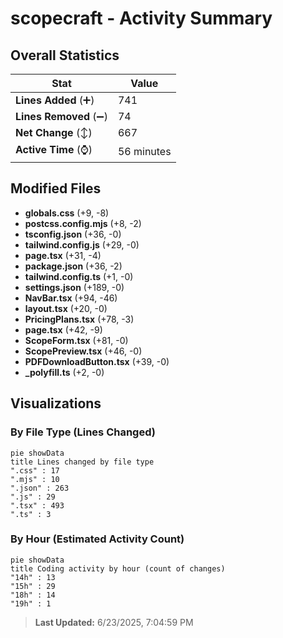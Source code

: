 # scopecraft - Activity Summary 

## Overall Statistics

| Stat                   | Value                                                             |
| ---------------------- | ----------------------------------------------------------------- |
| **Lines Added** (➕)   | 741                                          |
| **Lines Removed** (➖) | 74                                        |
| **Net Change** (↕)    | 667                |
| **Active Time** (⌚)   | 56 minutes |


## Modified Files
- **globals.css** (+9, -8)
- **postcss.config.mjs** (+8, -2)
- **tsconfig.json** (+36, -0)
- **tailwind.config.js** (+29, -0)
- **page.tsx** (+31, -4)
- **package.json** (+36, -2)
- **tailwind.config.ts** (+1, -0)
- **settings.json** (+189, -0)
- **NavBar.tsx** (+94, -46)
- **layout.tsx** (+20, -0)
- **PricingPlans.tsx** (+78, -3)
- **page.tsx** (+42, -9)
- **ScopeForm.tsx** (+81, -0)
- **ScopePreview.tsx** (+46, -0)
- **PDFDownloadButton.tsx** (+39, -0)
- **_polyfill.ts** (+2, -0)

## Visualizations

### By File Type (Lines Changed)

```mermaid
pie showData
title Lines changed by file type
".css" : 17
".mjs" : 10
".json" : 263
".js" : 29
".tsx" : 493
".ts" : 3
```

### By Hour (Estimated Activity Count)

```mermaid
pie showData
title Coding activity by hour (count of changes)
"14h" : 13
"15h" : 29
"18h" : 14
"19h" : 1
```


> **Last Updated:** 6/23/2025, 7:04:59 PM